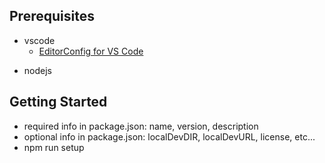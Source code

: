 ## Prerequisites
* vscode
	* [EditorConfig for VS Code](https://marketplace.visualstudio.com/items?itemName=EditorConfig.EditorConfig)
- nodejs

## Getting Started
* required info in package.json: name, version, description
* optional info in package.json: localDevDIR, localDevURL, license, etc...
* npm run setup
